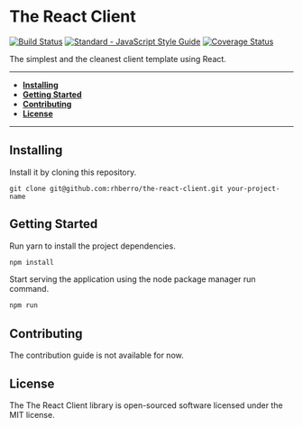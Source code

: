 # The React Client

[![Build Status](https://travis-ci.org/rhberro/the-react-client.svg?branch=master)](https://travis-ci.org/rhberro/the-react-client)
[![Standard - JavaScript Style Guide](https://img.shields.io/badge/code%20style-standard-brightgreen.svg)](http://standardjs.com/)
[![Coverage Status](https://coveralls.io/repos/github/rhberro/the-react-client/badge.svg?branch=master)](https://coveralls.io/github/rhberro/the-react-client?branch=master)

The simplest and the cleanest client template using React.

---

- [**Installing**](#installing)
- [**Getting Started**](#getting-started)
- [**Contributing**](#contributing)
- [**License**](#license)

---

## Installing

Install it by cloning this repository.

```
git clone git@github.com:rhberro/the-react-client.git your-project-name
```

## Getting Started

Run yarn to install the project dependencies.

```js
npm install
```

Start serving the application using the node package manager run command.

```js
npm run
```

## Contributing

The contribution guide is not available for now.

## License

The The React Client library is open-sourced software licensed under the MIT license.
